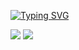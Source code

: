 <p align="center">
  
<a href="Ω"><img src="http://readme-typing-svg.herokuapp.com?font=VT323&size=90&duration=2000&pause=1000&color=F70000&center=true&random=false&width=1100&height=140&lines=%E2%98%A6++Im+Smoke++%E2%98%A6;This+is+all+for+nothing;You're+wasting+time;Welcome+to+our+Github." alt="Typing SVG" /></a>
 
<a href="https://discordapp.com/users/1167265188572045434" target="_blank"> <img src="https://discord.c99.nl/widget/theme-3/1167265188572045434.png"/></a>
<a href="https://discordapp.com/users/1167265188572045434" target="_blank"> <img src="https://discord.c99.nl/widget/theme-3/1167265188572045434.png"/></a>

</p>
